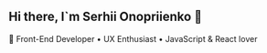 ## Hi there, I`m Serhii Onopriienko 👋

🎯 Front-End Developer • UX Enthusiast • JavaScript & React lover

<!--
**SerhiiOnopriienko/SerhiiOnopriienko** is a ✨ _special_ ✨ repository because its `README.md` (this file) appears on your GitHub profile.

![HTML5](https://img.shields.io/badge/-HTML5-E34F26?style=flat&logo=html5)
![CSS3](https://img.shields.io/badge/-CSS3-1572B6?style=flat&logo=css3)
![JavaScript](https://img.shields.io/badge/-JavaScript-F7DF1E?style=flat&logo=javascript)
![React](https://img.shields.io/badge/-React-61DAFB?style=flat&logo=react)
